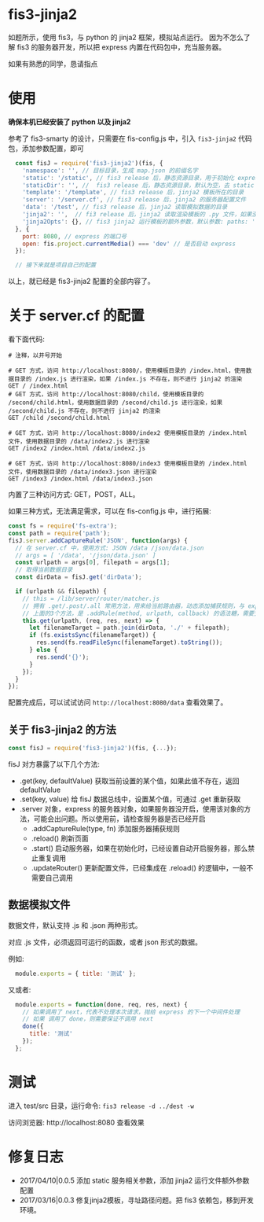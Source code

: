 # fis3-jinja2

如题所示，使用 fis3，与 python 的 jinja2 框架，模拟站点运行。
因为不怎么了解 fis3 的服务器开发，所以把 express 内置在代码包中，充当服务器。

如果有熟悉的同学，恳请指点

# 使用

**确保本机已经安装了 python 以及 jinja2**

参考了 fis3-smarty 的设计，只需要在 fis-config.js 中，引入 ```fis3-jinja2``` 代码包，添加参数配置，即可

```javascript
  const fisJ = require('fis3-jinja2')(fis, {
    'namespace': '', // 目标目录，生成 map.json 的前缀名字
    'static': '/static', // fis3 release 后，静态资源目录，用于初始化 express 的静态资源访问路径，所有需要静态访问的资源，都应该放于此目录
    'staticDir': '', //  fis3 release 后，静态资源目录，默认为空，去 static 相同的值，如果不为空，则代替 static 的值，指向真实的路径
    'template': '/template', // fis3 release 后，jinja2 模板所在的目录
    'server': '/server.cf', // fis3 release 后，jinja2 的服务器配置文件
    'data': '/test', // fis3 release 后，jinja2 读取模拟数据的目录
    'jinja2': '',  // fi3 release 后，jinja2 读取渲染模板的 .py 文件，如果没有设置，会使用默认的渲染文件
    'jinja2Opts': {}, // fis3 jinja2 运行模板的额外参数，默认参数: paths: '[模板的绝对目录地址]', nameTemplate: 模版名字, dataFilepath: '临时数据文件的路径'
  }, {
    port: 8080, // express 的端口号
    open: fis.project.currentMedia() === 'dev' // 是否启动 express
  });

  // 接下来就是项目自己的配置
```
以上，就已经是 fis3-jinja2 配置的全部内容了。


# 关于 server.cf 的配置

看下面代码:
```text
# 注释，以井号开始

# GET 方式，访问 http://localhost:8080/，使用模板目录的 /index.html，使用数据目录的 /index.js 进行渲染，如果 /index.js 不存在，则不进行 jinja2 的渲染
GET / /index.html
# GET 方式，访问 http://localhost:8080/child，使用模板目录的 /second/child.html，使用数据目录的 /second/child.js 进行渲染，如果 /second/child.js 不存在，则不进行 jinja2 的渲染
GET /child /second/child.html

# GET 方式，访问 http://localhost:8080/index2 使用模板目录的 /index.html 文件，使用数据目录的 /data/index2.js 进行渲染
GET /index2 /index.html /data/index2.js

# GET 方式，访问 http://localhost:8080/index3 使用模板目录的 /index.html 文件，使用数据目录的 /data/index3.json 进行渲染
GET /index3 /index.html /data/index3.json
```

内置了三种访问方式: GET，POST，ALL。

如果三种方式，无法满足需求，可以在 fis-config.js 中，进行拓展:
```javascript
const fs = require('fs-extra');
const path = require('path');
fisJ.server.addCaptureRule('JSON', function(args) {
  // 在 server.cf 中，使用方式: JSON /data /json/data.json
  // args = [ '/data', '/json/data.json' ]
  const urlpath = args[0], filepath = args[1];
  // 取得当前数据目录
  const dirData = fisJ.get('dirData');

  if (urlpath && filepath) {
    // this = /lib/server/router/matcher.js
    // 拥有 .get/.post/.all 常用方法，用来给当前路由器，动态添加捕获规则，与 express 的写法一致
    // 上面的3个方法，是 .addRule(method, urlpath, callback) 的语法糖，需要支持更多的方法，可以使用该函数
    this.get(urlpath, (req, res, next) => {
      let filenameTarget = path.join(dirData, './' + filepath);
      if (fs.existsSync(filenameTarget)) {
        res.send(fs.readFileSync(filenameTarget).toString());
      } else {
        res.send('{}');
      }
    });
  }
});
```
配置完成后，可以试试访问 ```http://localhost:8080/data``` 查看效果了。


## 关于 fis3-jinja2 的方法

```javascript
const fisJ = require('fis3-jinja2')(fis, {...});
```
fisJ 对方暴露了以下几个方法:

  * .get(key, defaultValue) 获取当前设置的某个值，如果此值不存在，返回 defaultValue
  * .set(key, value) 给 fisJ 数据总线中，设置某个值，可通过 .get 重新获取
  * .server 对象，express 的服务器对象，如果服务器没开启，使用该对象的方法，可能会出问题。所以使用前，请检查服务器是否已经开启
    * .addCaptureRule(type, fn) 添加服务器捕获规则
    * .reload() 刷新页面
    * .start() 启动服务器，如果在初始化时，已经设置自动开启服务器，那么禁止重复调用
    * .updateRouter() 更新配置文件，已经集成在 .reload() 的逻辑中，一般不需要自己调用


## 数据模拟文件

数据文件，默认支持 .js 和 .json 两种形式。

对应 .js 文件，必须返回可运行的函数，或者 json 形式的数据。

例如:
```javascript
  module.exports = { title: '测试' };
```
又或者:
```javascript
  module.exports = function(done, req, res, next) {
    // 如果调用了 next，代表不处理本次请求，抛给 express 的下一个中间件处理
    // 如果 调用了 done，则需要保证不调用 next
    done({
      title: '测试'
    });
  };
```


# 测试

进入 test/src 目录，运行命令: ```fis3 release -d ../dest -w```

访问浏览器: http://localhost:8080 查看效果


# 修复日志
  * 2017/04/10|0.0.5 添加 static 服务相关参数，添加 jinja2 运行文件额外参数配置
  * 2017/03/16|0.0.3 修复jinja2模板，寻址路径问题。把 fis3 依赖包，移到开发环境。
